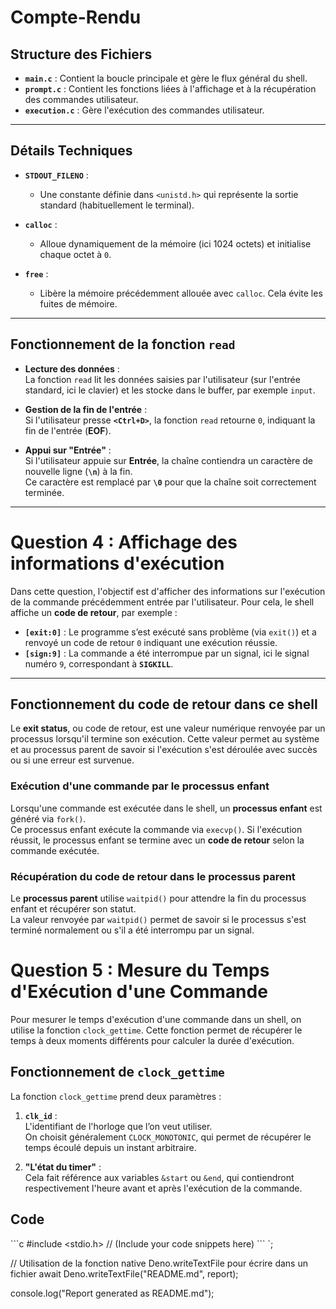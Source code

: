# Compte-Rendu

## Structure des Fichiers

- **`main.c`** : Contient la boucle principale et gère le flux général du shell.
- **`prompt.c`** : Contient les fonctions liées à l'affichage et à la récupération des commandes utilisateur.
- **`execution.c`** : Gère l'exécution des commandes utilisateur.

---

## Détails Techniques

- **`STDOUT_FILENO`** :
  - Une constante définie dans `<unistd.h>` qui représente la sortie standard (habituellement le terminal).

- **`calloc`** :
  - Alloue dynamiquement de la mémoire (ici 1024 octets) et initialise chaque octet à `0`.

- **`free`** :
  - Libère la mémoire précédemment allouée avec `calloc`. Cela évite les fuites de mémoire.

---





## Fonctionnement de la fonction `read`

- **Lecture des données** :  
  La fonction `read` lit les données saisies par l'utilisateur (sur l'entrée standard, ici le clavier) et les stocke dans le buffer, par exemple `input`.

- **Gestion de la fin de l'entrée** :  
  Si l'utilisateur presse **`<Ctrl+D>`**, la fonction `read` retourne `0`, indiquant la fin de l'entrée (**EOF**).

- **Appui sur "Entrée"** :  
  Si l'utilisateur appuie sur **Entrée**, la chaîne contiendra un caractère de nouvelle ligne (**`\n`**) à la fin.  
  Ce caractère est remplacé par **`\0`** pour que la chaîne soit correctement terminée.

---


# Question 4 : Affichage des informations d'exécution

Dans cette question, l'objectif est d'afficher des informations sur l'exécution de la commande précédemment entrée par l'utilisateur. Pour cela, le shell affiche un **code de retour**, par exemple :

- **`[exit:0]`** : Le programme s’est exécuté sans problème (via `exit()`) et a renvoyé un code de retour `0` indiquant une exécution réussie.
- **`[sign:9]`** : La commande a été interrompue par un signal, ici le signal numéro `9`, correspondant à **`SIGKILL`**.

---

## Fonctionnement du code de retour dans ce shell

Le **exit status**, ou code de retour, est une valeur numérique renvoyée par un processus lorsqu'il termine son exécution. Cette valeur permet au système et au processus parent de savoir si l'exécution s'est déroulée avec succès ou si une erreur est survenue.

### Exécution d'une commande par le processus enfant

Lorsqu'une commande est exécutée dans le shell, un **processus enfant** est généré via `fork()`.  
Ce processus enfant exécute la commande via `execvp()`. Si l'exécution réussit, le processus enfant se termine avec un **code de retour** selon la commande exécutée.

### Récupération du code de retour dans le processus parent

Le **processus parent** utilise `waitpid()` pour attendre la fin du processus enfant et récupérer son statut.  
La valeur renvoyée par `waitpid()` permet de savoir si le processus s'est terminé normalement ou s'il a été interrompu par un signal.


# Question 5 : Mesure du Temps d'Exécution d'une Commande

Pour mesurer le temps d'exécution d'une commande dans un shell, on utilise la fonction `clock_gettime`. Cette fonction permet de récupérer le temps à deux moments différents pour calculer la durée d'exécution.

## Fonctionnement de `clock_gettime`

La fonction `clock_gettime` prend deux paramètres :

1. **`clk_id`** :  
   L'identifiant de l'horloge que l’on veut utiliser.  
   On choisit généralement `CLOCK_MONOTONIC`, qui permet de récupérer le temps écoulé depuis un instant arbitraire.

2. **"L'état du timer"** :  
   Cela fait référence aux variables `&start` ou `&end`, qui contiendront respectivement l'heure avant et après l'exécution de la commande. 


## Code
\`\`\`c
#include <stdio.h>
// (Include your code snippets here)
\`\`\`
`;

// Utilisation de la fonction native Deno.writeTextFile pour écrire dans un fichier
await Deno.writeTextFile("README.md", report);

console.log("Report generated as README.md");

